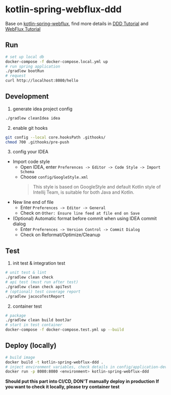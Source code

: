 # kotlin-spring-webflux-ddd

Base on [kotlin-spring-webflux](https://github.com/Anddd7/kotlin-spring-webflux-template), find more details in [DDD Tutorial](https://github.com/Anddd7/kotlin-spring-ddd-template/README-TUTORIAL.md) and [WebFlux Tutorial](https://github.com/Anddd7/kotlin-spring-webflux-template/README-TUTORIAL.md)

## Run

```bash
# set up local db
docker-compose -f docker-compose.local.yml up
# run spring application
./gradlew bootRun
# request
curl http://localhost:8080/hello
```

## Development

1. generate idea project config

```bash
./gradlew cleanIdea idea
```

2. enable git hooks

```bash
git config --local core.hooksPath .githooks/
chmod 700 .githooks/pre-push
```

3. config your IDEA

- Import code style
  - Open IDEA, enter `Preferences -> Editor -> Code Style -> Import Schema`
  - Choose `config/GoogleStyle.xml`
    > This style is based on GoogleStyle and default Kotlin style of Intellij Team, is suitable for both Java and Kotlin.
- New line end of file
  - Enter `Preferences -> Editor -> General`
  - Check on `Other: Ensure line feed at file end on Save`
- (Optional) Automatic format before commit when using IDEA commit dialog
  - Enter `Preferences -> Version Control -> Commit Dialog`
  - Check on Reformat/Optimize/Cleanup

## Test

1. init test & integration test

```bash
# unit test & lint
./gradlew clean check
# api test (must run after test)
./gradlew clean check apiTest
# (optional) test coverage report
./gradlew jacocoTestReport
```

2. container test

```bash
# package
./gradlew clean build bootJar
# start in test container
docker-compose -f docker-compose.test.yml up --build
```

## Deploy (locally)

```bash
# build image
docker build -t kotlin-spring-webflux-ddd .
# inject environment variables, check details in config/application-dev.yml
docker run -p 8080:8080 <environment> kotlin-spring-webflux-ddd
```

**Should put this part into CI/CD, DON'T manually deploy in production**
**If you want to check it locally, please try container test**
